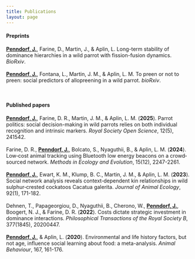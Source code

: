 ```yaml
---
title: Publications
layout: page
---
```


#### Preprints
<p align="left"><ins><b>Penndorf, J.</b></ins>, Farine, D., Martin, J., & Aplin, L. Long-term stability of dominance hierarchies in a wild parrot with fission-fusion dynamics. <i>BioRxiv</i>. <br><br>
<ins><b>Penndorf, J.</b></ins>, Fontana, L., Martin, J. M., & Aplin, L. M. To preen or not to preen: social predictors of allopreening in a wild parrot. <i>bioRxiv</i>.</p>
<br>

#### Published papers
<p align="left"><ins><b>Penndorf, J.</b></ins>, Farine, D. R., Martin, J. M., & Aplin, L. M. (<b>2025</b>). Parrot politics: social decision-making in wild parrots relies on both individual recognition and intrinsic markers. <i>Royal Society Open Science</i>, 12(5), 241542.<br><br>
Farine, D. R., <ins><b>Penndorf, J.</b></ins>, Bolcato, S., Nyaguthii, B., & Aplin, L. M. (<b>2024</b>). Low‐cost animal tracking using Bluetooth low energy beacons on a crowd‐sourced network. <i>Methods in Ecology and Evolution</i>, 15(12), 2247-2261.<br><br>
 <ins><b>Penndorf, J.</b></ins>, Ewart, K. M., Klump, B. C., Martin, J. M., & Aplin, L. M. (<b>2023</b>). Social network analysis reveals context‐dependent kin relationships in wild sulphur‐crested cockatoos Cacatua galerita. <i>Journal of Animal Ecology</i>, 92(1), 171-182.<br><br>
Dehnen, T., Papageorgiou, D., Nyaguthii, B., Cherono, W., <ins><b>Penndorf, J.</b></ins>, Boogert, N. J., & Farine, D. R. (<b>2022</b>). Costs dictate strategic investment in dominance interactions. <i>Philosophical Transactions of the Royal Society B</i>, 377(1845), 20200447.<br><br>
 <ins><b>Penndorf, J.</b></ins>, & Aplin, L. (<b>2020</b>). Environmental and life history factors, but not age, influence social learning about food: a meta-analysis. <i>Animal Behaviour</i>, 167, 161-176. </p>
